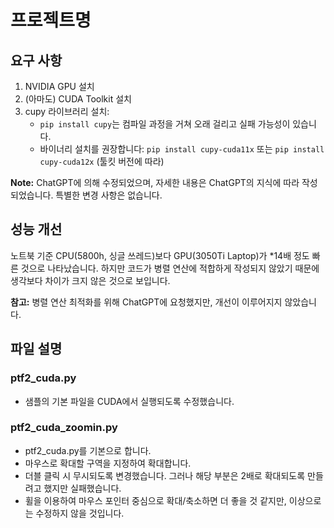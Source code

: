 # 프로젝트명

## 요구 사항
1. NVIDIA GPU 설치
2. (아마도) CUDA Toolkit 설치
3. cupy 라이브러리 설치:
   - `pip install cupy`는 컴파일 과정을 거쳐 오래 걸리고 실패 가능성이 있습니다. 
   - 바이너리 설치를 권장합니다: `pip install cupy-cuda11x` 또는 `pip install cupy-cuda12x` (툴킷 버전에 따라)

**Note:** ChatGPT에 의해 수정되었으며, 자세한 내용은 ChatGPT의 지식에 따라 작성되었습니다. 특별한 변경 사항은 없습니다.

## 성능 개선

노트북 기준 CPU(5800h, 싱글 쓰레드)보다 GPU(3050Ti Laptop)가 *14배 정도 빠른 것으로 나타났습니다. 하지만 코드가 병렬 연산에 적합하게 작성되지 않았기 때문에 생각보다 차이가 크지 않은 것으로 보입니다.

**참고:** 병렬 연산 최적화를 위해 ChatGPT에 요청했지만, 개선이 이루어지지 않았습니다.

## 파일 설명

### ptf2_cuda.py
- 샘플의 기본 파일을 CUDA에서 실행되도록 수정했습니다.

### ptf2_cuda_zoomin.py
- ptf2_cuda.py를 기본으로 합니다.
- 마우스로 확대할 구역을 지정하여 확대합니다.
- 더블 클릭 시 무시되도록 변경했습니다. 그러나 해당 부분은 2배로 확대되도록 만들려고 했지만 실패했습니다.
- 휠을 이용하여 마우스 포인터 중심으로 확대/축소하면 더 좋을 것 같지만, 이상으로는 수정하지 않을 것입니다.
